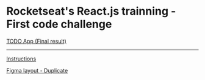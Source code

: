 # Rocketseat's React.js trainning - First code challenge

[TODO App (Final result)](https://rocketseat-react-challenge-1.vercel.app/)

----

[Instructions](https://efficient-sloth-d85.notion.site/Desafio-01-Praticando-os-conceitos-do-ReactJS-91fd63dd1a5b4a2796152de293ec1074)

[Figma layout - Duplicate](https://www.figma.com/file/0n0zDN7zbzhRbaEO74Xesx/ToDo-List/duplicate)
